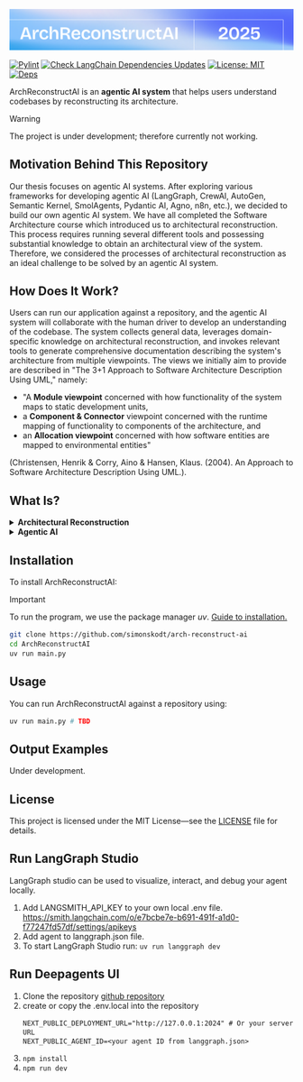 ![Header](docs/img/cover.png)

[![Pylint](https://github.com/simonskodt/arch-reconstruct-ai/actions/workflows/pylint.yml/badge.svg?branch=main)](https://github.com/simonskodt/arch-reconstruct-ai/actions/workflows/pylint.yml)
[![Check LangChain Dependencies Updates](https://github.com/simonskodt/arch-reconstruct-ai/actions/workflows/Langchain_dependencies.yml/badge.svg)](https://github.com/simonskodt/arch-reconstruct-ai/actions/workflows/Langchain_dependencies.yml)
[![License: MIT](https://cdn.prod.website-files.com/5e0f1144930a8bc8aace526c/65dd9eb5aaca434fac4f1c34_License-MIT-blue.svg)](/LICENSE)
[![Deps](https://cdn.prod.website-files.com/5e0f1144930a8bc8aace526c/65dd9eb5aaca434fac4f1c9e_Deps-Up--to--date-brightgreen.svg)]()

ArchReconstructAI is an **agentic AI system** that helps users understand codebases by reconstructing its architecture.

> [!WARNING]
> The project is under development; therefore currently not working.

## Motivation Behind This Repository

Our thesis focuses on agentic AI systems. After exploring various frameworks for developing agentic AI (LangGraph, CrewAI, AutoGen, Semantic Kernel, SmolAgents, Pydantic AI, Agno, n8n, etc.), we decided to build our own agentic AI system. We have all completed the Software Architecture course which introduced us to architectural reconstruction. This process requires running several different tools and possessing substantial knowledge to obtain an architectural view of the system. Therefore, we considered the processes of architectural reconstruction as an ideal challenge to be solved by an agentic AI system.

## How Does It Work?

Users can run our application against a repository, and the agentic AI system will collaborate with the human driver to develop an understanding of the codebase. The system collects general data, leverages domain-specific knowledge on architectural reconstruction, and invokes relevant tools to generate comprehensive documentation describing the system's architecture from multiple viewpoints. The views we initially aim to provide are described in "The 3+1 Approach to Software Architecture Description Using UML," namely:

- "A **Module viewpoint** concerned with how functionality of the system maps
to static development units,
- a **Component & Connector** viewpoint concerned with the runtime mapping
of functionality to components of the architecture, and
- an **Allocation viewpoint** concerned with how software entities are mapped
to environmental entities"

(Christensen, Henrik & Corry, Aino & Hansen, Klaus. (2004). An Approach to Software Architecture Description Using UML.).

## What Is?

<details>
    <summary><b>Architectural Reconstruction</b></summary>
    Architectural reconstruction is the process of recovering, documenting, and understanding the architectural design of an existing software system. This technique helps developers comprehend how different components of a codebase interact with each other by recreating architectural models from source code and other artifacts.
</details>

<details>
    <summary><b>Agentic AI</b></summary>
    Agentic AI refers to artificial intelligence systems that act as agents with some degree of autonomy, purpose-directedness, and the ability to perform tasks on behalf of users.
    Microsoft defines it as:
    <blockquote>
    AI Agents are <b>systems</b> that enable <b>Large Language Models (LLMs)</b> to <b>perform actions</b> by extending their capabilities by giving LLMs <b>access to tools</b> and <b>knowledge</b>.
    </blockquote>
</details>

## Installation

To install ArchReconstructAI:

> [!IMPORTANT]
> To run the program, we use the package manager *uv*. [Guide to installation.](https://github.com/astral-sh/uv)

```bash
git clone https://github.com/simonskodt/arch-reconstruct-ai
cd ArchReconstructAI
uv run main.py
```

## Usage

You can run ArchReconstructAI against a repository using:

```bash
uv run main.py # TBD
```

## Output Examples

Under development.

## License

This project is licensed under the MIT License—see the [LICENSE](LICENSE) file for details.


## Run LangGraph Studio

LangGraph studio can be used to visualize, interact, and debug your agent locally.
1. Add LANGSMITH_API_KEY to your own local .env file. https://smith.langchain.com/o/e7bcbe7e-b691-491f-a1d0-f77247fd57df/settings/apikeys
2. Add agent to langgraph.json file. 
3. To start LangGraph Studio run: `uv run langgraph dev`

## Run Deepagents UI 

1. Clone the repository [github repository](https://github.com/langchain-ai/deep-agents-ui)
2. create or copy the .env.local into the repository
    ```
    NEXT_PUBLIC_DEPLOYMENT_URL="http://127.0.0.1:2024" # Or your server URL
    NEXT_PUBLIC_AGENT_ID=<your agent ID from langgraph.json>
    ```
3. `npm install`
4. `npm run dev`

